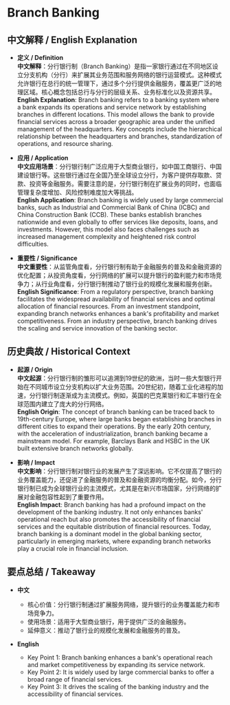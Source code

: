 # Branch Banking

## 中文解释 / English Explanation

* **定义 / Definition**  
  **中文解释**：分行银行制（Branch Banking）是指一家银行通过在不同地区设立分支机构（分行）来扩展其业务范围和服务网络的银行运营模式。这种模式允许银行在总行的统一管理下，通过多个分行提供金融服务，覆盖更广泛的地理区域。核心概念包括总行与分行的层级关系、业务标准化以及资源共享。  
  **English Explanation**: Branch banking refers to a banking system where a bank expands its operations and service network by establishing branches in different locations. This model allows the bank to provide financial services across a broader geographic area under the unified management of the headquarters. Key concepts include the hierarchical relationship between the headquarters and branches, standardization of operations, and resource sharing.

* **应用 / Application**  
  **中文应用场景**：分行银行制广泛应用于大型商业银行，如中国工商银行、中国建设银行等。这些银行通过在全国乃至全球设立分行，为客户提供存取款、贷款、投资等金融服务。需要注意的是，分行银行制在扩展业务的同时，也面临管理复杂度增加、风险控制难度加大等挑战。  
  **English Application**: Branch banking is widely used by large commercial banks, such as Industrial and Commercial Bank of China (ICBC) and China Construction Bank (CCB). These banks establish branches nationwide and even globally to offer services like deposits, loans, and investments. However, this model also faces challenges such as increased management complexity and heightened risk control difficulties.

* **重要性 / Significance**  
  **中文重要性**：从监管角度看，分行银行制有助于金融服务的普及和金融资源的优化配置；从投资角度看，分行网络的扩展可以提升银行的盈利能力和市场竞争力；从行业角度看，分行银行制推动了银行业的规模化发展和服务创新。  
  **English Significance**: From a regulatory perspective, branch banking facilitates the widespread availability of financial services and optimal allocation of financial resources. From an investment standpoint, expanding branch networks enhances a bank's profitability and market competitiveness. From an industry perspective, branch banking drives the scaling and service innovation of the banking sector.

## 历史典故 / Historical Context

* **起源 / Origin**  
  **中文起源**：分行银行制的雏形可以追溯到19世纪的欧洲，当时一些大型银行开始在不同城市设立分支机构以扩大业务范围。20世纪初，随着工业化进程的加速，分行银行制逐渐成为主流模式。例如，英国的巴克莱银行和汇丰银行在全球范围内建立了庞大的分行网络。  
  **English Origin**: The concept of branch banking can be traced back to 19th-century Europe, where large banks began establishing branches in different cities to expand their operations. By the early 20th century, with the acceleration of industrialization, branch banking became a mainstream model. For example, Barclays Bank and HSBC in the UK built extensive branch networks globally.

* **影响 / Impact**  
  **中文影响**：分行银行制对银行业的发展产生了深远影响。它不仅提高了银行的业务覆盖能力，还促进了金融服务的普及和金融资源的均衡分配。如今，分行银行制已成为全球银行业的主流模式，尤其是在新兴市场国家，分行网络的扩展对金融包容性起到了重要作用。  
  **English Impact**: Branch banking has had a profound impact on the development of the banking industry. It not only enhances banks' operational reach but also promotes the accessibility of financial services and the equitable distribution of financial resources. Today, branch banking is a dominant model in the global banking sector, particularly in emerging markets, where expanding branch networks play a crucial role in financial inclusion.

## 要点总结 / Takeaway

* **中文**  
  - 核心价值：分行银行制通过扩展服务网络，提升银行的业务覆盖能力和市场竞争力。  
  - 使用场景：适用于大型商业银行，用于提供广泛的金融服务。  
  - 延伸意义：推动了银行业的规模化发展和金融服务的普及。

* **English**  
  - Key Point 1: Branch banking enhances a bank's operational reach and market competitiveness by expanding its service network.  
  - Key Point 2: It is widely used by large commercial banks to offer a broad range of financial services.  
  - Key Point 3: It drives the scaling of the banking industry and the accessibility of financial services.